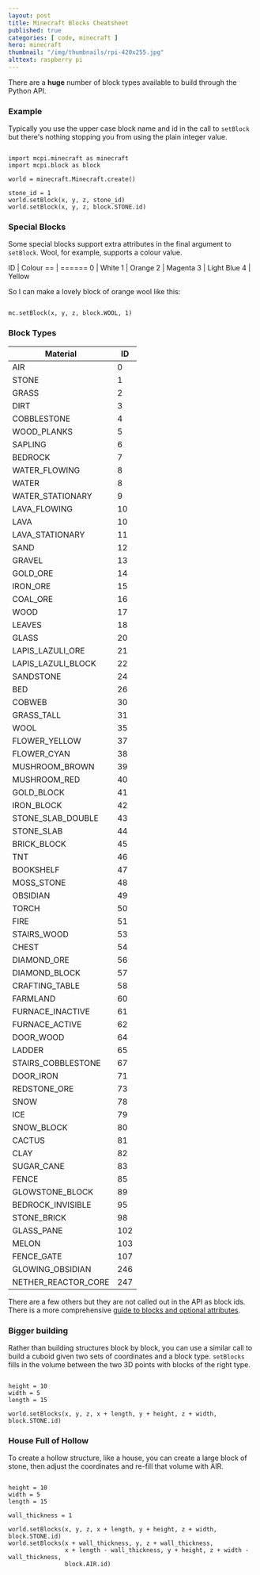 ```yaml
---
layout: post
title: Minecraft Blocks Cheatsheet
published: true
categories: [ code, minecraft ]
hero: minecraft 
thumbnail: "/img/thumbnails/rpi-420x255.jpg"
alttext: raspberry pi
---
```


There are a **huge** number of block types available to build through the Python API.

### Example

Typically you use the upper case block name and id in the call to <code>setBlock</code> but
there's nothing stopping you from using the plain integer value.

~~~

import mcpi.minecraft as minecraft
import mcpi.block as block

world = minecraft.Minecraft.create()

stone_id = 1
world.setBlock(x, y, z, stone_id)
world.setBlock(x, y, z, block.STONE.id)

~~~

### Special Blocks

Some special blocks support extra attributes in the final argument to
<code>setBlock</code>. Wool, for example, supports a colour value.

ID | Colour
== | ======
0 | White
1 | Orange
2 | Magenta
3 | Light Blue
4 | Yellow

So I can make a lovely block of orange wool like this:

~~~

mc.setBlock(x, y, z, block.WOOL, 1)

~~~

### Block Types

Material | ID
-------- | ------
AIR                  | 0
STONE                | 1
GRASS                | 2
DIRT                 | 3
COBBLESTONE          | 4
WOOD_PLANKS          | 5
SAPLING              | 6
BEDROCK              | 7
WATER_FLOWING        | 8
WATER                | 8
WATER_STATIONARY     | 9
LAVA_FLOWING        | 10
LAVA                | 10
LAVA_STATIONARY     | 11
SAND                | 12
GRAVEL              | 13
GOLD_ORE            | 14
IRON_ORE            | 15
COAL_ORE            | 16
WOOD                | 17
LEAVES              | 18
GLASS               | 20
LAPIS_LAZULI_ORE    | 21
LAPIS_LAZULI_BLOCK  | 22
SANDSTONE           | 24
BED                 | 26
COBWEB              | 30
GRASS_TALL          | 31
WOOL                | 35
FLOWER_YELLOW       | 37
FLOWER_CYAN         | 38
MUSHROOM_BROWN      | 39
MUSHROOM_RED        | 40
GOLD_BLOCK          | 41
IRON_BLOCK          | 42
STONE_SLAB_DOUBLE   | 43
STONE_SLAB          | 44
BRICK_BLOCK         | 45
TNT                 | 46
BOOKSHELF           | 47
MOSS_STONE          | 48
OBSIDIAN            | 49
TORCH               | 50
FIRE                | 51
STAIRS_WOOD         | 53
CHEST               | 54
DIAMOND_ORE         | 56
DIAMOND_BLOCK       | 57
CRAFTING_TABLE      | 58
FARMLAND            | 60
FURNACE_INACTIVE    | 61
FURNACE_ACTIVE      | 62
DOOR_WOOD           | 64
LADDER              | 65
STAIRS_COBBLESTONE  | 67
DOOR_IRON           | 71
REDSTONE_ORE        | 73
SNOW                | 78
ICE                 | 79
SNOW_BLOCK          | 80
CACTUS              | 81
CLAY                | 82
SUGAR_CANE          | 83
FENCE               | 85
GLOWSTONE_BLOCK     | 89
BEDROCK_INVISIBLE   | 95
STONE_BRICK         | 98
GLASS_PANE          | 102
MELON               | 103
FENCE_GATE          | 107
GLOWING_OBSIDIAN    | 246
NETHER_REACTOR_CORE | 247

There are a few others but they are not called out in the API as block ids. There is
a more comprehensive <a href="http://minecraft.gamepedia.com/Pocket_Edition_data_values">guide to blocks and optional attributes</a>.

### Bigger building

Rather than building structures block by block, you can use a similar call to build
a cuboid given two sets of coordinates and a block type. <code>setBlocks</code> fills in
the volume between the two 3D points with blocks of the right type.

~~~

height = 10
width = 5
length = 15

world.setBlocks(x, y, z, x + length, y + height, z + width, block.STONE.id)

~~~

### House Full of Hollow

To create a hollow structure, like a house, you can create a large block of stone, then
adjust the coordinates and re-fill that volume with AIR.

~~~

height = 10
width = 5
length = 15

wall_thickness = 1

world.setBlocks(x, y, z, x + length, y + height, z + width, block.STONE.id)
world.setBlocks(x + wall_thickness, y, z + wall_thickness,
                x + length - wall_thickness, y + height, z + width - wall_thickness,
                block.AIR.id)

~~~
